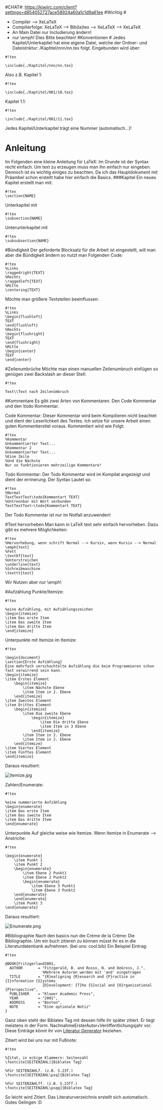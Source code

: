 #CHAT#: https://kiwiirc.com/client?settings=d854052727ace58924a60a1c1d9a61ee
#Wichtig #
* Compiler --> XeLaTeX
* Compilierfolge: XeLaTeX --> Bib(la)tex --> XeLaTeX --> XeLaTeX
* An Main Datei nur Includierung ändern!
* nur \emph!
Dies Bitte beachten!
#Konventionen #
Jedes Kapitel/Unterkapitel hat eine eigene Datei, welche der Ordner- und Dateistriktur: /Kaptitel/nnn/nn.tex folgt.
Eingebunden wird über:

```
#!tex

\include{./Kaptitel/nnn/nn.tex}
```
Also z.B. Kapitel 1:
```
#!tex

\include{./Kaptitel/001/10.tex}
```
Kapitel 1.1:
```
#!tex

\include{./Kaptitel/001/11.tex}
```
Jedes Kapitel/Unterkapitel trägt eine Nummer (automatisch...)!
# Anleitung #
Im Folgenden eine kleine Anleitung für LaTeX:
Im Grunde ist der Syntax recht einfach. Um text zu erzeugen muss man ihn einfach nur eingeben. Dennoch ist es wichtig einiges zu beachten.
Da ich das Hauptdokument mit Präambel schon erstellt habe hier einfach die Basics.
###Kapitel
Ein neues Kapitel erstellt man mit:
```
#!tex
\section{NAME}
```
Unterkapitel mit 
```
#!tex
\subsection{NAME}
```

Unterunterkapitel mit 
```
#!tex
\subsubsection{NAME}
```
#Bündigkeit
Der geforderte Blocksatz für die Arbeit ist eingestellt, will man aber die Bündigkeit ändern so nutzt man Folgenden Code:

```
#!tex
%Links
\raggedright{TEXT}
%Rechts
\raggedleft{TEXT}
%Mitte
\centering{TEXT}
```
Möchte man größere Textstellen beeinflussen:

```
#!tex
%Links
\begin{flushleft}
TEXT
\end{flushleft}
%Rechts
\begin{flushright}
TEXT
\end{flushright}
%Mitte
\begin{center}
TEXT
\end{center}
```
#Zeilenumbrüche
Möchte man einen manuellen Zeilenumbruch einfügen so genügen zwei Backslash an dieser Stell: 

```
#!tex

Text\\Text nach Zeilenümbruch
```

#Kommentare
Es gibt zwei Arten von Kommentaren. Den Code Kommentar und den \todo Kommentar.

Code Kommentar:
Dieser Kommentar wird beim Kompilieren nicht beachtet und dient der Leserlichkeit des Textes.
Ich setze für unsere Arbeit einen guten Kommentierstiel voraus.
Kommentiert wird wie Folgt:
```
#!tex
%Kommentar
Unkommentierter Text...
%Kommentar 2
Unkommentierter Text...
%Eine Zeile
%Und die Nächste
Nur so funktionieren mehrzeilige Kommentare!
```

Todo Kommentar:
Der Todo Kommentar wird im Kompilat angezeigt und dient der errinerung.
Der Syntax Lautet so:
```
#!tex
%Normal
TextTextText\todo{Kommentart TEXT}
%Untrennbar mit Wort verbunden
TextTextText~\todo{Kommentart TEXT}
```
Der Todo Kommentar ist nur im Notfall anzuwenden!

#Text hervorheben
Man kann in LaTeX text sehr einfach hervorheben.
Dazu gibt es mehrere Möglichkeiten:

```
#!tex
%Hervorhebung, wenn schrift Normal --> Kursiv, wenn Kursiv --> Normal
\emph{text}
%Fett
\textbf{text}
%Unterstreichen
\underline{text}
%Schreibmaschine
\texttt{text}
```
Wir Nutzen aber nur \emph!

#Aufzählung
Punkte/Itemize:

```
#!tex

%eine Aufzählung, mit Aufzählungszeichen
\begin{itemize}
\item Das erste Item
\item Das zweite Item
\item Das dritte Item
\end{itemize}
```

Unterpunkte mit Itemize im Itemize:

```
#!tex

\begin{document}
\section{Erste Aufzählung}
Eine mehrfach verschachtelte Aufzählung die beim Programmieren schon fast verwirrend sein kann.
\begin{itemize}
\item Erstes Element
	\begin{itemize}
		\item Nächste Ebene
		\item Item in 2. Ebene
	\end{itemize}
\item Zweites Element
\item Drittes Element
	\begin{itemize}
		\item Die zweite Ebene
			\begin{itemize}
				\item Die dritte Ebene
				\item Item in 3 Ebene
			\end{itemize}
		\item Item in 2. Ebene
		\item Item in 2. Ebene
	\end{itemize}
\item Viertes Element
\item Fünftes Element
\end{itemize}
```
Daraus resultiert:

![itemize.jpg](https://bitbucket.org/repo/RAo6K5/images/287777404-itemize.jpg)

Zahlen/Enumerate:

```
#!tex

%eine nummerierte Aufzählung
\begin{enumerate}
\item Das erste Item
\item Das zweite Item
\item Das dritte Item
\end{enumerate}
```

Unterpunkte Auf gleiche weise wie Itemize.
Wenn Itemize in Enumerate --> Anstriche:

```
#!tex

\begin{enumerate}
    \item Punkt 1
    \item Punkt 2
    \begin{enumerate}
        \item Ebene 2 Punkt1 
        \item Ebene 2 Punkt2
        \begin{enumerate}
            \item Ebene 3 Punkt1 
            \item Ebene 3 Punkt2
	\end{enumerate}
    \end{enumerate}
    \item Punkt 3
\end{enumerate}
```
Daraus resultiert:

![Enumerate.png](https://bitbucket.org/repo/RAo6K5/images/3140275116-Enumerate.png)

#Bibliographie
Nach den basics nun die Créme de la Créme: Die Bibliographie.
Um ein buch zitieren zu können müsst ihr es in die Literaturdatenbank aufnehmen. (bei uns: cool.bib)
Ein Beispiel Eintrag:

```
#!tex

@BOOK{Fritzgerland2001,
  AUTHOR       = "Fitzgerald, B. and Russo, N. and DeGross, J.",
                 %Mehrere Autoren werden mit 'and' eingetragen
  TITLE        = "{R}ealigning {R}esearch and {P}ractice in {I}nformation {S}ystems
                 {D}evelopment: {T}he {S}ocial and {O}rganizational {P}erspective",
  PUBLISHER    = "Kluwer Academic Press",
  YEAR         = "2001",
  ADDRESS      = "Boston",
  NOTE         = "Eine optionale Notiz"
}
```
Ganz oben steht der Biblatex Tag mit dessen hilfe ihr später zitiert. Er liegt meistens in der Form. NachnahmeErsterAutor+Veröffentlichungsjahr vor.
Diese Einträge könnt ihr von [Literatur Generator](http://www.literatur-generator.de/) beziehen.

Zitiert wird bei uns nur mit Fußnote:

```
#!tex

%Zitat, in eckige Klammern: Seitenzahl
\footcite[SEITENZAHL]{Biblatex Tag}

%Für SEITENZAHLf. (z.B. S.23f.)
\footcite[SEITENZAHL\psq]{Biblatex Tag}

%Für SEITENZAHLff. (z.B. S.23ff.)
\footcite[SEITENZAHL\psqq]{Biblatex Tag}
```
So leicht wird Zitiert.
Das Literaturverzeichnis erstellt sich automatisch.
Gutes Gelingen :D